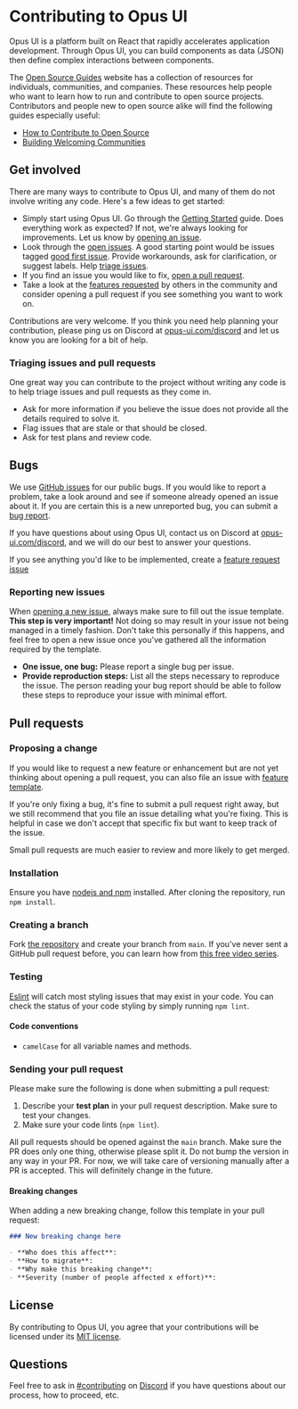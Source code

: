 # Contributing to Opus UI

Opus UI is a platform built on React that rapidly accelerates application development. Through Opus UI, you can build components as data (JSON) then define complex interactions between components. 

The [Open Source Guides](https://opensource.guide/) website has a collection of resources for individuals, communities, and companies. These resources help people who want to learn how to run and contribute to open source projects. Contributors and people new to open source alike will find the following guides especially useful:

- [How to Contribute to Open Source](https://opensource.guide/how-to-contribute/)
- [Building Welcoming Communities](https://opensource.guide/building-community/)

## Get involved

There are many ways to contribute to Opus UI, and many of them do not involve writing any code. Here's a few ideas to get started:

- Simply start using Opus UI. Go through the [Getting Started](https://opus-ui/learn) guide. Does everything work as expected? If not, we're always looking for improvements. Let us know by [opening an issue](#reporting-new-issues).
- Look through the [open issues](https://github.com/IntendaUK/opus-ui/issues). A good starting point would be issues tagged [good first issue](https://github.com/IntendaUK/opus-ui/issues?q=is%3Aissue+is%3Aopen+label%3A%22good+first+issue%22). Provide workarounds, ask for clarification, or suggest labels. Help [triage issues](#triaging-issues-and-pull-requests).
- If you find an issue you would like to fix, [open a pull request](#pull-requests).
- Take a look at the [features requested](https://github.com/IntendaUK/opus-ui/labels/feature%20request) by others in the community and consider opening a pull request if you see something you want to work on.

Contributions are very welcome. If you think you need help planning your contribution, please ping us on Discord at [opus-ui.com/discord](http://opus-ui.com/discord) and let us know you are looking for a bit of help.

### Triaging issues and pull requests

One great way you can contribute to the project without writing any code is to help triage issues and pull requests as they come in.

- Ask for more information if you believe the issue does not provide all the details required to solve it.
- Flag issues that are stale or that should be closed.
- Ask for test plans and review code.

## Bugs

We use [GitHub issues](https://github.com/IntendaUK/opus-ui/issues) for our public bugs. If you would like to report a problem, take a look around and see if someone already opened an issue about it. If you are certain this is a new unreported bug, you can submit a [bug report](#reporting-new-issues).

If you have questions about using Opus UI, contact us on Discord at [opus-ui.com/discord](https://opus-ui.com/discord), and we will do our best to answer your questions.

If you see anything you'd like to be implemented, create a [feature request issue](https://github.com/IntendaUK/opus-ui/issues/new?template=feature_request.yml)

### Reporting new issues

When [opening a new issue](https://github.com/IntendaUK/opus-ui/issues/new/choose), always make sure to fill out the issue template. **This step is very important!** Not doing so may result in your issue not being managed in a timely fashion. Don't take this personally if this happens, and feel free to open a new issue once you've gathered all the information required by the template.

- **One issue, one bug:** Please report a single bug per issue.
- **Provide reproduction steps:** List all the steps necessary to reproduce the issue. The person reading your bug report should be able to follow these steps to reproduce your issue with minimal effort.

## Pull requests

### Proposing a change

If you would like to request a new feature or enhancement but are not yet thinking about opening a pull request, you can also file an issue with [feature template](https://github.com/IntendaUK/opus-ui/issues/new?template=feature_request.yml).

If you're only fixing a bug, it's fine to submit a pull request right away, but we still recommend that you file an issue detailing what you're fixing. This is helpful in case we don't accept that specific fix but want to keep track of the issue.

Small pull requests are much easier to review and more likely to get merged.

### Installation

Ensure you have [nodejs and npm](https://nodejs.org/en/download) installed. After cloning the repository, run `npm install`.

### Creating a branch

Fork [the repository](https://github.com/IntendaUK/opus-ui) and create your branch from `main`. If you've never sent a GitHub pull request before, you can learn how from [this free video series](https://egghead.io/courses/how-to-contribute-to-an-open-source-project-on-github).

### Testing



[Eslint](https://eslint.org) will catch most styling issues that may exist in your code. You can check the status of your code styling by simply running `npm lint`.

#### Code conventions

- `camelCase` for all variable names and methods.

### Sending your pull request

Please make sure the following is done when submitting a pull request:

1. Describe your **test plan** in your pull request description. Make sure to test your changes.
2. Make sure your code lints (`npm lint`).

All pull requests should be opened against the `main` branch. Make sure the PR does only one thing, otherwise please split it. Do not bump the version in any way in your PR. For now, we will take care of versioning manually after a PR is accepted. This will definitely change in the future.

#### Breaking changes

When adding a new breaking change, follow this template in your pull request:

```md
### New breaking change here

- **Who does this affect**:
- **How to migrate**:
- **Why make this breaking change**:
- **Severity (number of people affected x effort)**:
```

## License

By contributing to Opus UI, you agree that your contributions will be licensed under its [MIT license](https://github.com/IntendaUK/opus-ui/blob/main/LICENSE).

## Questions

Feel free to ask in [#contributing](https://discord.com/channels/1212306369198170112/1212755342757462056) on [Discord](http://opus-ui.com/discord) if you have questions about our process, how to proceed, etc.
